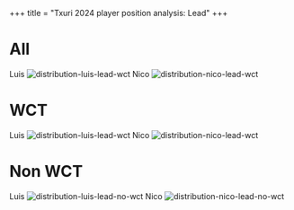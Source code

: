 +++
title = "Txuri 2024 player position analysis: Lead"
+++

# All
Luis
![distribution-luis-lead-wct](/distribution-luis-lead-all-2024.png)
Nico
![distribution-nico-lead-wct](/distribution-nico-lead-all-2024.png)
# WCT
Luis
![distribution-luis-lead-wct](/distribution-luis-lead-wct-2024.png)
Nico
![distribution-nico-lead-wct](/distribution-nico-lead-wct-2024.png)

# Non WCT
Luis
![distribution-luis-lead-no-wct](/distribution-luis-lead-no-wct-2024.png)
Nico
![distribution-nico-lead-no-wct](/distribution-nico-lead-no-wct-2024.png)
